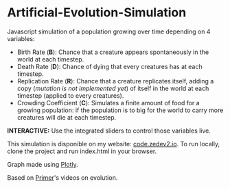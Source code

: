 # Artificial-Evolution-Simulation

Javascript simulation of a population growing over time depending on 4 variables:

- Birth Rate (**B**): Chance that a creature appears spontaneously in the world at each timestep.
- Death Rate (**D**): Chance of dying that every creatures has at each timestep.
- Replication Rate (**R**): Chance that a creature replicates itself, adding a copy (*mutation is not implemented yet*) of itself in the world at each timestep (applied to every creatures).
- Crowding Coefficient (**C**): Simulates a finite amount of food for a growing population: if the population is to big for the world to carry more creatures will die at each timestep.

**INTERACTIVE:** Use the integrated sliders to control those variables live.

This simulation is disponible on my website: [code.zedev2.io](code.zedev2.io/Evolution.html). To run locally, clone the project and run index.html in your browser.

Graph made using [Plotly](https://plot.ly/javascript/).

Based on [Primer](https://www.youtube.com/channel/UCKzJFdi57J53Vr_BkTfN3uQ)'s videos on evolution.
